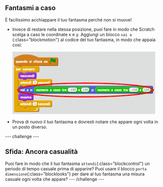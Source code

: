 ## Fantasmi a caso

È facilissimo acchiappare il tuo fantasma perché non si muove!

+ Invece di restare nella stessa posizione, puoi fare in modo che Scratch scelga a caso le coordinate x e y. Aggiungi un blocco `vai a` {:class="blockmotion"} al codice del tuo fantasma, in modo che appaia così:

	![screenshot](images/ghost-random.png)

+ Prova di nuovo il tuo fantasma e dovresti notare che appare ogni volta in un posto diverso.

--- challenge ---
## Sfida: Ancora casualità
Puoi fare in modo che il tuo fantasma `attendi`{:class="blockcontrol"} un periodo di tempo casuale prima di apparire? Puoi usare il blocco `porta dimensione`{:class="blocklooks"} per dare al tuo fantasma una misura casuale ogni volta che appare?
--- /challenge ---
